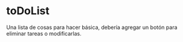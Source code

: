 # toDoList

Una lista de cosas para hacer básica, debería agregar un botón para eliminar tareas o modificarlas. 
